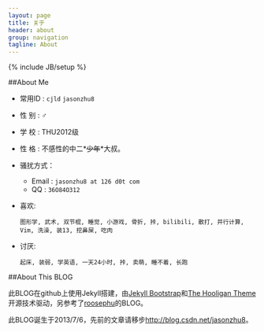 ```yaml
---
layout: page
title: 关于 
header: about
group: navigation
tagline: About
---
```

{% include JB/setup %}

##About Me

* 常用ID : `cjld` `jasonzhu8`
* 性 别 : ♂
* 学 校 : THU2012级
* 性 格 : 不感性的中二*~~少年~~*大叔。
* 骚扰方式：
  - Email : `jasonzhu8 at 126 d0t com`
  - QQ : `36O84O312`
* 喜欢:

      图形学, 武术, 双节棍, 睡觉, 小游戏, 骨折, 挊, bilibili, 散打, 并行计算, Vim, 洗澡, 装13, 挖鼻屎, 吃肉

* 讨厌:

      起床, 装弱, 学英语, 一天24小时, 挊, 卖萌, 睡不着, 长跑

##About This BLOG

此BLOG在github上使用Jekyll搭建，由[Jekyll Bootstrap](http://jekyllbootstrap.com/)和[The Hooligan Theme](https://github.com/dhulihan/hooligan)开源技术驱动，另参考了[roosephu](http://roosephu.github.io/)的BLOG。

此BLOG诞生于2013/7/6，先前的文章请移步<http://blog.csdn.net/jasonzhu8>。
